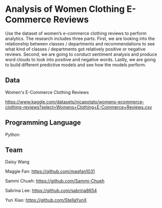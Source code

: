 # Analysis of Women Clothing E-Commerce Reviews
Use the dataset of women’s e-commerce clothing reviews to perform analytics. The research includes three parts. First, we are looking into the relationship between classes / departments and recommendations to see what kind of classes / departments got relatively positive or negative reviews. Second, we are going to conduct sentiment analysis and produce word clouds to look into positive and negative words. Lastly, we are going to build different predictive models and see how the models perform. 

## Data
Women's E-Commerce Clothing Reviews

https://www.kaggle.com/datasets/nicapotato/womens-ecommerce-clothing-reviews?select=Womens+Clothing+E-Commerce+Reviews.csv

## Programming Language
Python

## Team
Daisy Wang

Maggie Fan: https://github.com/magfan1031

Sammi Chueh: https://github.com/Sammi-Chueh

Sabrina Lee: https://github.com/sabrina8654

Yun Xiao: https://github.com/StellaYunX

